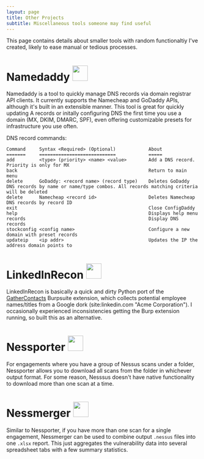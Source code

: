 ```yaml
---
layout: page
title: Other Projects
subtitle: Miscellaneous tools someone may find useful
---
```


This page contains details about smaller tools with random functionaltiy I've created, likely to ease manual or tedious processes.

# Namedaddy <a href="https://github.com/Tw1sm/namedaddy"><img width=40 src="https://github.githubassets.com/images/modules/logos_page/Octocat.png"/></a>

 Namedaddy is a tool to quickly manage DNS records via domain registrar API clients. It currently supports the Namecheap and GoDaddy APIs, although it's built in an extensible manner. This tool is great for quickly updating A records or initally configuring DNS the first time you use a domain (MX, DKIM, DMARC, SPF), even offering customizable presets for infrastructure you use often.

 DNS record commands:
 ```
Command     Syntax <Required> (Optional)            About
=======     ============================            =====
add         <type> (priority> <name> <value>        Add a DNS record. Priority is only for MX
back                                                Return to main menu
delete      GoDaddy: <record name> (record type)    Deletes GoDaddy DNS records by name or name/type combos. All records matching criteria will be deleted
delete      Namecheap <record id>                   Deletes Namecheap DNS records by record ID
exit                                                Close ConfigDaddy
help                                                Displays help menu
records                                             Display DNS records
stockconfig <config name>                           Configure a new domain with preset records
updateip    <ip addr>                               Updates the IP the address domain points to
 ```


# LinkedInRecon <a href="https://github.com/Tw1sm/LinkedInRecon"><img width=40 src="https://github.githubassets.com/images/modules/logos_page/Octocat.png"/></a>

LinkedInRecon is basically a quick and dirty Python port of the [GatherContacts](https://github.com/clr2of8/GatherContacts) Burpsuite extension, which collects potential employee names/titles from a Google dork (site:linkedin.com "Acme Corporation"). I occasionally experienced inconsistencies getting the Burp extension running, so built this as an alternative.


# Nessporter <a href="https://github.com/Tw1sm/Nessporter"><img width=40 src="https://github.githubassets.com/images/modules/logos_page/Octocat.png"/></a>

For engagements where you have a group of Nessus scans under a folder, Nessporter allows you to download all scans from the folder in whichever output format. For some reason, Nesssus doesn't have native functionality to download more than one scan at a time.

# Nessmerger <a href="https://github.com/Tw1sm/nessmerger"><img width=40 src="https://github.githubassets.com/images/modules/logos_page/Octocat.png"/></a>

Similar to Nessporter, if you have more than one scan for a single engagement, Nessmerger can be used to combine output `.nessus` files into one `.xlsx` report. This just aggregates the vulnerability data into several spreadsheet tabs with a few summary statistics.